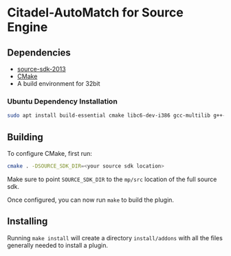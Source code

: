 # Citadel-AutoMatch for Source Engine

## Dependencies

* [source-sdk-2013](https://github.com/ValveSoftware/source-sdk-2013)
* [CMake](https://cmake.org/)
* A build environment for 32bit

### Ubuntu Dependency Installation

```bash
sudo apt install build-essential cmake libc6-dev-i386 gcc-multilib g++-multilib
```

## Building

To configure CMake, first run:

```bash
cmake . -DSOURCE_SDK_DIR=<your source sdk location>
```

Make sure to point `SOURCE_SDK_DIR` to the `mp/src` location of the full source
sdk.

Once configured, you can now run `make` to build the plugin.

## Installing

Running `make install` will create a directory `install/addons` with all the
files generally needed to install a plugin.
